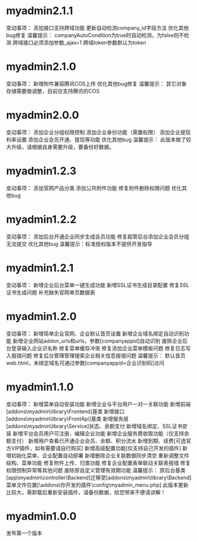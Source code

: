 # myadmin2.1.1
变动事项：
添加接口支持跨域功能
更新自动检测company_id字段方法
优化其他bug修复
温馨提示：
companyAutoCondition为true时自动检测，为false则不检测
跨域接口必须添加参数_ajax=1
跨域token参数默认为token

# myadmin2.1.0
变动事项：
新增附件兼容腾讯COS上传
优化其他bug修复
温馨提示：
其它对象存储需要做调整，目前仅支持腾讯的COS

# myadmin2.0.0
变动事项：
添加企业分组权限控制
添加企业身份功能（需置权限）
添加企业提现利率设置
添加企业会员开通、提现等功能
优化其他bug
温馨提示：
此版本做了较大升级，请根据自身需要升级，要备份好数据。

# myadmin1.2.3
变动事项：
添加官网产品分类
添加公共附件功能
修复附件删除权限问题
优化其他bug

# myadmin1.2.2
变动事项：
添加后台开通企业同步生成会员功能
修复超管后台添加企业会员分组无法提交
优化其他bug
温馨提示：标准授权版本不提供开发指导

# myadmin1.2.1
变动事项：
新增企业后台菜单一键生成功能
新增SSL证书生成目录配置
修复SSL证书生成问题
补充缺失官网单页数据表

# myadmin1.2.0
变动事项：
新增简单企业官网、企业默认首页设置
新增企业域名绑定自动识别功能
新增企业网站addon_urls和urls，参数[companyappid]自动识别
废除企业后台登录输入企业识名称
修复菜单缓存冲突
修复添加企业菜单模板问题
修复日志写入报错问题
修复后台管理管理搜索企业相关信息报错问题
温馨提示：
默认首页web.html，未绑定域名可通过参数[companyappid=企业识别码]访问

# myadmin1.1.0
变动事项：
新增菜单自动安装功能
新增企业与平台用户一对一关联功能
新增前端[addons\myadmin\library\Frontend]基类
新增接口[addons\myadmin\library\FrontApi]基类
新增服务层[addons\myadmin\library\Service]状态、余额支付
新增域名绑定、SSL证书安装
新增平台会员用户可注册、编辑企业功能
新增企业服务费收取功能（仅支持余额支付）
新增用户查看已开通企业会员、余额、积分流水
新增到期、续费[可选官方VIP插件，如有需要请自行购买]
新增高级配置功能[仅支持自己开发的插件]
新增初始化菜单、企业配置自动部署
新增删除企业关联数据同步清空
重新调整文件结构、菜单功能
修复附件上传、归类功能
修复企业配置表单联动关联表报错
修复权限控制异常等其他问题
废除原自定义管理有效期功能
温馨提示：
原后台基类[app\myadmin\controller\Backend]迁移至[addons\myadmin\library\Backend]
菜单文件位置[\addons\你开发的插件\config\myadmin_menu.php]
此版本更新比较大，需卸载后重新安装插件，请备份数据，给您带来不便请谅解！

# myadmin1.0.0
发布第一个版本
